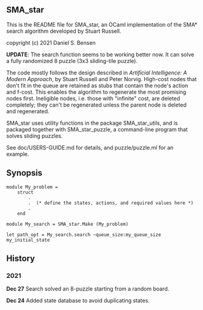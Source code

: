 
## SMA_star ##

This is the README file for SMA_star, an OCaml implementation of the SMA* search algorithm developed by Stuart Russell.

copyright (c) 2021 Daniel S. Bensen

**UPDATE**: The search function seems to be working better now. It can solve a fully randomized 8 puzzle (3x3 sliding-tile puzzle). 

The code mostly follows the design described in *Artificial Intelligence: A Modern Approach*, by Stuart Russell and Peter Norvig. High-cost nodes that don't fit in the queue are retained as stubs that contain the node's action and f-cost. This enables the algorithm to regenerate the most promising nodes first. Ineligible nodes, i.e. those with "infinite" cost, are deleted completely; they can't be regenerated unless the parent node is deleted and regenerated.

SMA_star uses utility functions in the package SMA_star_utils, and is packaged together with SMA_star_puzzle, a command-line program that solves sliding puzzles.

See doc/USERS-GUIDE.md for details, and puzzle/puzzle.ml for an example.


## Synopsis ##

	module My_problem =
    	struct
			.
			.  (* define the states, actions, and required values here *)
			.
		end

	module My_search = SMA_star.Make (My_problem)
    
    let path_opt = My_search.search ~queue_size:my_queue_size my_initial_state

## History ##

### 2021 ###

**Dec 27** Search solved an 8-puzzle starting from a random board.

**Dec 24** Added state database to avoid duplicating states. 

